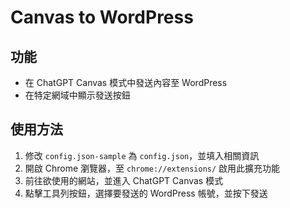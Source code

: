 # Canvas to WordPress
## 功能
- 在 ChatGPT Canvas 模式中發送內容至 WordPress
- 在特定網域中顯示發送按鈕
## 使用方法
1. 修改 `config.json-sample` 為 `config.json`，並填入相關資訊
2. 開啟 Chrome 瀏覽器，至 `chrome://extensions/` 啟用此擴充功能
3. 前往欲使用的網站，並進入 ChatGPT Canvas 模式
4. 點擊工具列按鈕，選擇要發送的 WordPress 帳號，並按下發送
